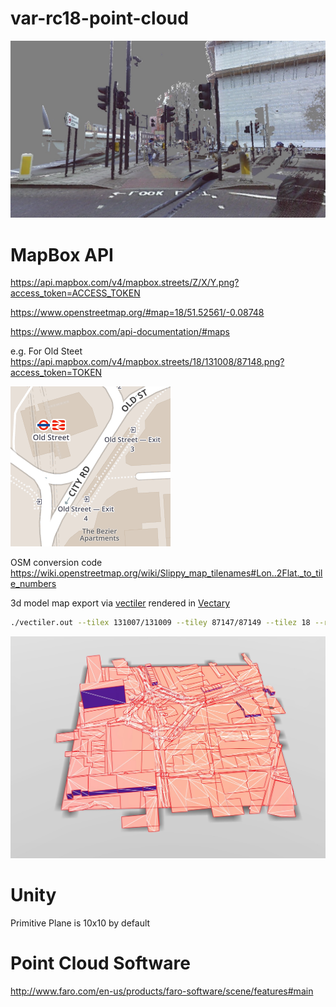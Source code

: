 # var-rc18-point-cloud

![](doc/point-cloud.jpg)


# MapBox API

https://api.mapbox.com/v4/mapbox.streets/Z/X/Y.png?access_token=ACCESS_TOKEN

https://www.openstreetmap.org/#map=18/51.52561/-0.08748

https://www.mapbox.com/api-documentation/#maps

e.g. For Old Steet https://api.mapbox.com/v4/mapbox.streets/18/131008/87148.png?access_token=TOKEN

![](doc/old-street-tile.png)

OSM conversion code https://wiki.openstreetmap.org/wiki/Slippy_map_tilenames#Lon..2Flat._to_tile_numbers


3d model map export via [vectiler](https://github.com/karimnaaji/vectiler) rendered in [Vectary](https://www.vectary.com/engine/)

```bash
./vectiler.out --tilex 131007/131009 --tiley 87147/87149 --tilez 18 --roads 1
```

![](doc/old-street-model.jpg)


# Unity

Primitive Plane is 10x10 by default

# Point Cloud Software

http://www.faro.com/en-us/products/faro-software/scene/features#main

